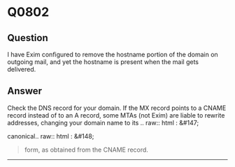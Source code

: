Q0802
=====

Question
--------

I have Exim configured to remove the hostname portion of the domain on
outgoing mail, and yet the hostname is present when the mail gets
delivered.

Answer
------

Check the DNS record for your domain. If the MX record points to a CNAME record instead of to an A record, some MTAs (not Exim) are liable to rewrite addresses, changing your domain name to its .. raw:: html
:   &\#147;

canonical.. raw:: html
:   &\#148;

> form, as obtained from the CNAME record.

* * * * *
